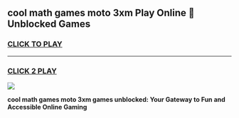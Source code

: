 
## cool math games moto 3xm Play Online 👋 Unblocked Games
<h3>
<a href="https://news.freeplayer.one?title=cool_math_games_moto_3xm&ref=17CMG">CLICK TO PLAY</a></h3>
<hr>

<h3>
<a href="https://news.freeplayer.one?title=cool_math_games_moto_3xm&ref=17CMG">CLICK 2 PLAY</a>
  
</h3>

<a href="https://news.freeplayer.one?title=cool_math_games_moto_3xm&ref=17CMG/"><img src="https://clearcache.store/games.png"></a>


**cool math games moto 3xm games unblocked: Your Gateway to Fun and Accessible Online Gaming**
